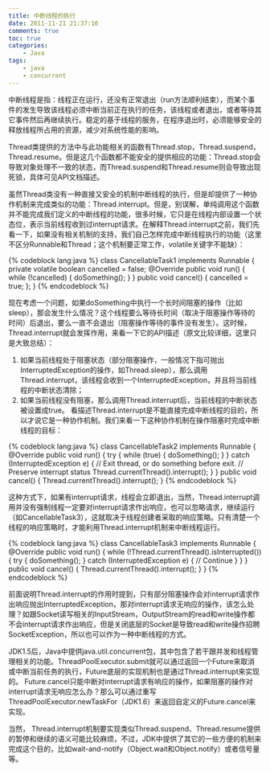 ```yaml
---
title: 中断线程的执行
date: 2011-11-21 21:37:16
comments: true
toc: true
categories: 
    - Java
tags:
    - java
    - concurrent
---
```


中断线程是指：线程正在运行，还没有正常退出（run方法顺利结束），而某个事件的发生导致该线程必须中断当前正在执行的任务，该线程或者退出，或者等待其它事件然后再继续执行。稳定的基于线程的服务，在程序退出时，必须能够安全的释放线程所占用的资源，减少对系统性能的影响。

<!--more-->

Thread类提供的方法中与此功能相关的函数有Thread.stop，Thread.suspend，Thread.resume。但是这几个函数都不能安全的提供相应的功能：Thread.stop会导致对象处理不一致的状态，而Thread.suspend和Thread.resume则会导致出现死锁，具体可见API文档描述。

虽然Thread类没有一种直接又安全的机制中断线程的执行，但是却提供了一种协作机制来完成类似的功能：Thread.interrupt。但是，别误解，单纯调用这个函数并不能完成我们定义的中断线程的功能，很多时候，它只是在线程内部设置一个状态位，表示当前线程收到过interrupt请求。在解释Thread.interrupt之前，我们先看一下，如果没有相关机制的支持，我们自己怎样完成中断线程执行的功能（这里不区分Runnable和Thread；这个机制要正常工作，volatile关键字不能缺）：

{% codeblock lang:java %}
class CancellableTask1 implements Runnable {
    private volatile boolean cancelled = false;
    @Override
    public void run() {
        while (!cancelled) {
            doSomething();
        }
    }
    public void cancel() { cancelled = true; };
}
{% endcodeblock %}

现在考虑一个问题，如果doSomething中执行一个长时间阻塞的操作（比如sleep），那会发生什么情况？这个线程要么等待长时间（取决于阻塞操作等待的时间）后退出，要么一直不会退出（阻塞操作等待的事件没有发生）。这时候，Thread.interrupt就会发挥作用，来看一下它的API描述（原文比较详细，这里只是大致总结）：
1. 如果当前线程处于阻塞状态（部分阻塞操作，一般情况下指可抛出InterruptedException的操作，如Thread.sleep），那么调用Thread.interrupt，该线程会收到一个InterruptedException，并且将当前线程的中断状态清除；
2. 如果当前线程没有阻塞，那么调用Thread.interrupt后，当前线程的中断状态被设置成true。
看描述Thread.interrupt是不能直接完成中断线程的目的，所以才说它是一种协作机制。我们来看一下这种协作机制在操作阻塞时完成中断线程的目标：

{% codeblock lang:java %}
class CancellableTask2 implements Runnable {
    @Override
    public void run() {
        try {
            while (true) {
                doSomething();
            }
        } catch (InterruptedException e) {
            // Exit thread, or do something before exit.
            // Preserve interrupt status
            Thread.currentThread().interrupt();
        }
    }
    public void cancel() { Thread.currentThread().interrupt(); 
}
{% endcodeblock %}

这种方式下，如果有interrupt请求，线程会立即退出，当然，Thread.interrupt调用并没有强制线程一定要对interrupt请求作出响应，也可以忽略请求，继续运行（如CancellableTask3），这就取决于线程创建者采取的响应策略。只有清楚一个线程的响应策略时，才能利用Thread.interrupt机制来中断线程运行。

{% codeblock lang:java %}
class CancellableTask3 implements Runnable {
    @Override
    public void run() {
        while (!Thread.currentThread().isInterrupted()) {
            try {
                doSomething();
            } catch (InterruptedException e) {
                // Continue
            }
        }
    }
    public void cancel() { Thread.currentThread().interrupt(); }
}
{% endcodeblock %}

前面说明Thread.interrupt的作用时提到，只有部分阻塞操作会对interrupt请求作出响应抛出InterruptedException，那对interrupt请求无响应的操作，该怎么处理？如跟Socket读写相关的InputStream，OutputStream的read和write操作都不会interrupt请求作出响应，但是关闭底层的Socket是导致read和write操作招聘SocketException，所以也可以作为一种中断线程的方式。

JDK1.5后，Java中提供java.util.concurrent包，其中包含了若干跟并发和线程管理相关的功能。ThreadPoolExecutor.submit就可以通过返回一个Future来取消或中断当前任务的执行，Future底层的实现机制也是通过Thread.interrupt来实现的。
Future.cancel只能中断对interrupt请求有响应的操作，如果阻塞的操作对interrupt请求无响应怎么办？那么可以通过重写ThreadPoolExecutor.newTaskFor（JDK1.6）来返回自定义的Future.cancel来实现。

当然， Thread.interrupt机制要实现类似Thread.suspend、Thread.resume提供的暂停和继续的语义可能比较麻烦，不过，JDK中提供了其它的一些方便的机制来完成这个目的，比如wait-and-notify（Object.wait和Object.notify）或者信号量等。

